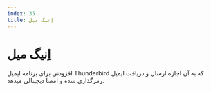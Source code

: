 ```yaml
---
index: 35
title: اِنیگ میل
---
```

# اِنیگ میل

افزودنی برای برنامه ایمیل Thunderbird که به آن اجازه ارسال و دریافت ایمیل رمزگذاری شده و امضا دیجیتالی میدهد.